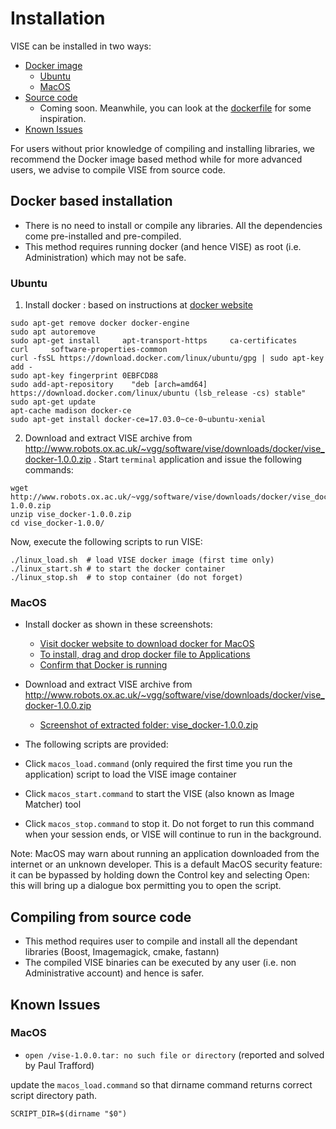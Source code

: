 # Installation
VISE can be installed in two ways:
 * [Docker image](#docker-based-installation)
   * [Ubuntu](#ubuntu)
   * [MacOS](#macos)
 * [Source code](#compiling-from-source-code)
   * Coming soon. Meanwhile, you can look at the [dockerfile](https://gitlab.com/vgg/vise/blob/master/dist/docker/Dockerfile) for some inspiration.
 * [Known Issues](#known-issues)

For users without prior knowledge of compiling and installing libraries, we recommend the Docker image based method while 
for more advanced users, we advise to compile VISE from source code.

## Docker based installation
   * There is no need to install or compile any libraries. All the dependencies come pre-installed and pre-compiled.
   * This method requires running docker (and hence VISE) as root (i.e. Administration) which may not be safe.

### Ubuntu
 1. Install docker : based on instructions at [docker website](https://docs.docker.com/engine/installation/linux/ubuntu/#install-using-the-repository)
```
sudo apt-get remove docker docker-engine
sudo apt autoremove
sudo apt-get install     apt-transport-https     ca-certificates     curl     software-properties-common
curl -fsSL https://download.docker.com/linux/ubuntu/gpg | sudo apt-key add -
sudo apt-key fingerprint 0EBFCD88
sudo add-apt-repository    "deb [arch=amd64] https://download.docker.com/linux/ubuntu (lsb_release -cs) stable"
sudo apt-get update
apt-cache madison docker-ce
sudo apt-get install docker-ce=17.03.0~ce-0~ubuntu-xenial
```

 2. Download and extract VISE archive from http://www.robots.ox.ac.uk/~vgg/software/vise/downloads/docker/vise_docker-1.0.0.zip . Start `terminal` application and issue the following commands:
```
wget http://www.robots.ox.ac.uk/~vgg/software/vise/downloads/docker/vise_docker-1.0.0.zip
unzip vise_docker-1.0.0.zip
cd vise_docker-1.0.0/
```
Now, execute the following scripts to run VISE:
```
./linux_load.sh  # load VISE docker image (first time only)
./linux_start.sh # to start the docker container
./linux_stop.sh  # to stop container (do not forget)
```

### MacOS
 * Install docker as shown in these screenshots:
   * [Visit docker website to download docker for MacOS](docs/help/docker/img/docker_website_mac_download.png)
   * [To install, drag and drop docker file to Applications](docs/help/docker/img/docker_drop_to_applications.png)
   * [Confirm that Docker is running](docs/help/docker/img/docker_taskbar_status.png)

 * Download and extract VISE archive from http://www.robots.ox.ac.uk/~vgg/software/vise/downloads/docker/vise_docker-1.0.0.zip
   * [Screenshot of extracted folder: vise_docker-1.0.0.zip](docs/help/docker/img/extracted_vise_archive.png)

 * The following scripts are provided:
  * Click `macos_load.command` (only required the first time you run the application) script to load the VISE image container
  * Click `macos_start.command` to start the VISE (also known as Image Matcher) tool
  * Click `macos_stop.command` to stop it. Do not forget to run this command when your session ends, or VISE will continue to run in the background.
 
Note: MacOS may warn about running an application downloaded from the internet or an unknown developer. This is a default MacOS security feature: it can be bypassed by holding down the Control key and selecting Open: this will bring up a dialogue box permitting you to open the script. 

## Compiling from source code
 * This method requires user to compile and install all the dependant libraries (Boost, Imagemagick, cmake, fastann)
 * The compiled VISE binaries can be executed by any user (i.e. non Administrative account) and hence is safer.

## Known Issues
### MacOS
 * `open /vise-1.0.0.tar: no such file or directory` (reported and solved by Paul Trafford)

update the `macos_load.command` so that dirname command returns correct script directory path.
```
SCRIPT_DIR=$(dirname "$0") 
```

